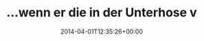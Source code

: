 ---
retweeted: false
source: <a href="http://twitter.com" rel="nofollow">Twitter Web Client</a>
entities:
  hashtags: []
  symbols: []
  user_mentions: []
  urls:
  - url: http://t.co/WChV27y7wp
    expanded_url: http://www.sueddeutsche.de/muenchen/flughafen-muenchen-mann-bedroht-stewardess-flugzeug-muss-umkehren-1.1926794
    display_url: sueddeutsche.de/muenchen/flugh…
    indices:
    - '116'
    - '138'
display_text_range:
- '0'
- '138'
favorite_count: '0'
id_str: '450974718427144193'
truncated: false
retweet_count: '0'
id: '450974718427144193'
possibly_sensitive: false
created_at: Tue Apr 01 12:35:26 +0000 2014
favorited: false
full_text: "…wenn er die in der Unterhose versteckt hatte, werden die nächsten Jahre
  Sicherheitskontrollen am Flughafen lustig:"
lang: de
quote_url: http://www.sueddeutsche.de/muenchen/flughafen-muenchen-mann-bedroht-stewardess-flugzeug-muss-umkehren-1.1926794
tags:
- pesos:twitter
date: '2014-04-01T12:35:26+00:00'
src: https://twitter.com/bascht/status/450974718427144193
original_url: https://twitter.com/bascht/status/450974718427144193
type: twitter_tweet
text: "…wenn er die in der Unterhose versteckt hatte, werden die nächsten Jahre Sicherheitskontrollen
  am Flughafen lustig:"
title: "…wenn er die in der Unterhose v"

---